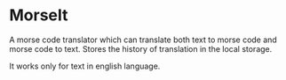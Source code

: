# MorseIt

A morse code translator which can translate both text to morse code and morse code to text. Stores the history of translation in the local storage.

It works only for text in english language.
